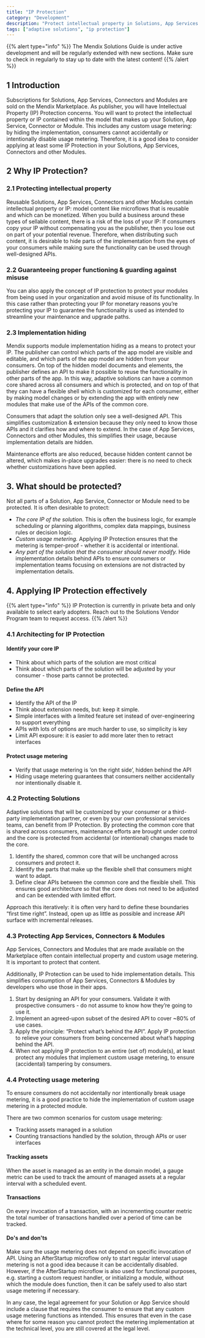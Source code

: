 ```yaml
---
title: "IP Protection"
category: "Development"
description: "Protect intellectual property in Solutions, App Services & Connectors"
tags: ["adaptive solutions", "ip protection"]
---
```


{{% alert type="info" %}}
The Mendix Solutions Guide is under active development and will be regularly extended with new sections. Make sure to check in regularly to stay up to date with the latest content!
{{% /alert %}}

## 1 Introduction

Subscriptions for Solutions, App Services, Connectors and Modules are sold on the Mendix Marketplace. As publisher, you will have Intellectual Property (IP) Protection concerns. You will want to protect the intellectual property or IP contained within the model that makes up your Solution, App Service, Connector or Module. This includes any custom usage metering: by hiding the implementation, consumers cannot accidentally or intentionally disable usage metering. Therefore, it is a good idea to consider applying at least some IP Protection in your Solutions, App Services, Connectors and other Modules.

## 2 Why IP Protection?

### 2.1 Protecting intellectual property

Reusable Solutions, App Services, Connectors and other Modules contain intellectual property or IP: model content like microflows that is reusable and which can be monetized. When you build a business around these types of sellable content, there is a risk of the loss of your IP: If consumers copy your IP without compensating you as the publisher, then you lose out on part of your potential revenue. Therefore, when distributing such content, it is desirable to hide parts of the implementation from the eyes of your consumers while making sure the functionality can be used through well-designed APIs.

### 2.2 Guaranteeing proper functioning & guarding against misuse

You can also apply the concept of IP protection to protect your modules from being used in your organization and avoid misuse of its functionality. In this case rather than protecting your IP for monetary reasons you’re protecting your IP to guarantee the functionality is used as intended to streamline your maintenance and upgrade paths. 

### 2.3 Implementation hiding

Mendix supports module implementation hiding as a means to protect your IP. The publisher can control which parts of the app model are visible and editable, and which parts of the app model are hidden from your consumers. On top of the hidden model documents and elements, the publisher defines an API to make it possible to reuse the functionality in other parts of the app. In this way, adaptive solutions can have a common core shared across all consumers and which is protected, and on top of that they can have a flexible shell which is customized for each consumer, either by making model changes or by extending the app with entirely new modules that make use of the APIs of the common core.

<!-- [Visual describing 80/20 rule with common core and flexible shell with model customizations & extensions] -->

Consumers that adapt the solution only see a well-designed API. This simplifies customization & extension because they only need to know those APIs and it clarifies how and where to extend. In the case of App Services, Connectors and other Modules, this simplifies their usage, because implementation details are hidden.

Maintenance efforts are also reduced, because hidden content cannot be altered, which makes in-place upgrades easier: there is no need to check whether customizations have been applied.

## 3. What should be protected?

Not all parts of a Solution, App Service, Connector or Module need to be protected. It is often desirable to protect:


* *The core IP of the solution.* This is often the business logic, for example scheduling or planning algorithms, complex data mappings, business rules or decision logic.
* *Custom usage metering.* Applying IP Protection ensures that the metering is temper-proof - whether it is accidental or intentional.
* *Any part of the solution that the consumer should never modify.* Hide implementation details behind APIs to ensure consumers or implementation teams focusing on extensions are not distracted by implementation details.

## 4. Applying IP Protection effectively

{{% alert type="info" %}}
IP Protection is currently in private beta and only available to select early adopters. Reach out to the Solutions Vendor Program team to request access.
{{% /alert %}}

### 4.1 Architecting for IP Protection

#### Identify your core IP

- Think about which parts of the solution are most critical
- Think about which parts of the solution will be adjusted by your consumer - those parts cannot be protected.

#### Define the API

* Identify the API of the IP
* Think about extension needs, but: keep it simple.
* Simple interfaces with a limited feature set instead of over-engineering to support everything
* APIs with lots of options are much harder to use, so simplicity is key
* Limit API exposure: it is easier to add more later then to retract interfaces

#### Protect usage metering

* Verify that usage metering is ‘on the right side’, hidden behind the API
* Hiding usage metering guarantees that consumers neither accidentally nor intentionally disable it.

### 4.2 Protecting Solutions

Adaptive solutions that will be customized by your consumer or a third-party implementation partner, or even by your own professional services teams, can benefit from IP Protection. By protecting the common core that is shared across consumers, maintenance efforts are brought under control and the core is protected from accidental (or intentional) changes made to the core.

1. Identify the shared, common core that will be unchanged across consumers and protect it.
2. Identify the parts that make up the flexible shell that consumers might want to adapt.
3. Define clear APIs between the common core and the flexible shell. This ensures good architecture so that the core does not need to be adjusted and can be extended with limited effort.

Approach this iteratively: it is often very hard to define these boundaries “first time right”. Instead, open up as little as possible and increase API surface with incremental releases.

### 4.3 Protecting App Services, Connectors & Modules

App Services, Connectors and Modules that are made available on the Marketplace often contain intellectual property and custom usage metering. It is important to protect that content.

Additionally, IP Protection can be used to hide implementation details. This simplifies consumption of App Services, Connectors & Modules by developers who use those in their apps.

1. Start by designing an API for your consumers. Validate it with prospective consumers - do not assume to know how they’re going to use it.
2. Implement an agreed-upon subset of the desired API to cover ~80% of use cases.
3. Apply the principle: “Protect what’s behind the API”. Apply IP protection to relieve your consumers from being concerned about what’s happing behind the API.
4. When not applying IP protection to an entire (set of) module(s), at least protect any modules that implement custom usage metering, to ensure (accidental) tampering by consumers.

<!--

#### References

TODO: Add references to App Services & Connectors guides

-->

### 4.4 Protecting usage metering

To ensure consumers do not accidentally nor intentionally break usage metering, it is a good practice to hide the implementation of custom usage metering in a protected module.

There are two common scenarios for custom usage metering:

* Tracking assets managed in a solution
* Counting transactions handled by the solution, through APIs or user interfaces

#### Tracking assets

When the asset is managed as an entity in the domain model, a gauge metric can be used to track the amount of managed assets at a regular interval with a scheduled event.

<!-- TODO: Check limitation: Scheduled events can be disabled by the operator of an app. -->

#### Transactions

On every invocation of a transaction, with an incrementing counter metric the total number of transactions handled over a period of time can be tracked.

#### Do's and don'ts

Make sure the usage metering does not depend on specific invocation of API. Using an AfterStartup microflow only to start regular interval usage metering is not a good idea because it can be accidentally disabled. However, if the AfterStartup microflow is also used for functional purposes, e.g. starting a custom request handler, or initializing a module, without which the module does function, then it can be safely used to also start usage metering if necessary.

In any case, the legal agreement for your Solution or App Service should include a clause that requires the consumer to ensure that any custom usage metering functions as intended. This ensures that even in the case where for some reason you cannot protect the metering implementation at the technical level, you are still covered at the legal level.

<!-- TODO: Examples -->
